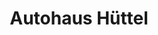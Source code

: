 ---
title: "Autohaus Hüttel"
url: /dippoldiswalde/autohaus-huettel-dresdner-landstrasse/
shop: Autowerkstatt
---